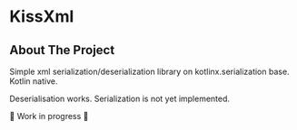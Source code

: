 # KissXml

<!-- ABOUT THE PROJECT -->
## About The Project

Simple xml serialization/deserialization library on kotlinx.serialization base. Kotlin native.

Deserialisation works. Serialization is not yet implemented.

🚧 Work in progress 🚧

